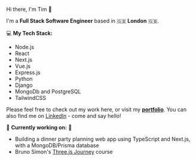 Hi there, I'm Tim 👋

I'm a **Full Stack Software Engineer** based in 🇬🇧 **London** 🇬🇧.

💻 **My Tech Stack:**
- Node.js
- React
- Next.js
- Vue.js
- Express.js
- Python
- Django
- MongoDb and PostgreSQL
- TailwindCSS

Please feel free to check out my work here, or visit my **[portfolio](https://tim-stanton.vercel.app/)**. 
You can also find me on [LinkedIn](https://www.linkedin.com/in/thstanton/) - come and say hello!

🚀 **Currently working on:** 🚀
- Building a dinner party planning web app using TypeScript and Next.js, with a MongoDB/Prisma database
- Bruno Simon's [Three.js Journey](https://threejs-journey.com/) course
